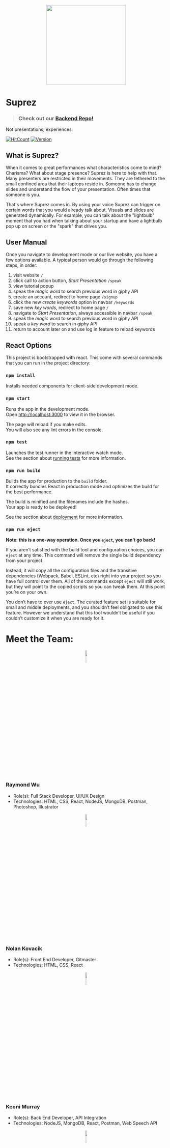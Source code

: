 <p align="center">
    <img src="https://i.imgur.com/LBj9G8k.png" width = "250" />
</p>

# Suprez
> ### Check out our [Backend Repo!](https://github.com/noltron000/SPD-1-3_suprez-backend)
Not presentations, experiences.

[![HitCount](http://hits.dwyl.io/Suprez/https://github.com/noltron000/SPD-1-3_suprez-frontend.svg)](http://hits.dwyl.io/Suprez/https://github.com/noltron000/SPD-1-3_suprez-frontend)
[![Version](https://img.shields.io/badge/Version-1.0.0-blue.svg)](https://shields.io/#your-badge)

## What is Suprez?
When it comes to great performances what characteristics come to mind? Charisma? What about stage presence? Suprez is here to help with that. Many presenters are restricted in their movements. They are tethered to the small confined area that their laptops reside in. Someone has to change slides and understand the flow of your presentation. Often times that someone is you. 

That's where Suprez comes in. By using your voice Suprez can trigger on certain words that you would already talk about. Visuals and slides are generated dynamically. For example, you can talk about the "lightbulb" moment that you had when talking about your startup and have a lightbulb pop up on screen or the "spark" that drives you.

## User Manual
Once you navigate to development mode or our live website, you have a few options available. A typical person would go through the following steps, in order:
1. visit website `/`
1. click call to action button, *Start Presentation* `/speak`
1. view tutorial popup
1. speak the *magic word* to search previous word in giphy API
1. create an account, redirect to home page `/signup`
1. click the new *create keywords* option in navbar `/keywords`
1. save new *key words*, redirect to home page `/`
1. navigate to *Start Presentation*, always accessible in navbar `/speak`
1. speak the *magic word* to search previous word in giphy API
1. speak a *key word* to search in giphy API
1. return to account later on and use log in feature to reload keywords

## React Options
This project is bootstrapped with react. This come with several commands that you can run in the project directory:

### `npm install`
Installs needed components for client-side development mode.

### `npm start`
Runs the app in the development mode.<br>
Open [http://localhost:3000](http://localhost:3000) to view it in the browser.

The page will reload if you make edits.<br>
You will also see any lint errors in the console.

### `npm test`
Launches the test runner in the interactive watch mode.<br>
See the section about [running tests](https://facebook.github.io/create-react-app/docs/running-tests) for more information.

### `npm run build`
Builds the app for production to the `build` folder.<br>
It correctly bundles React in production mode and optimizes the build for the best performance.

The build is minified and the filenames include the hashes.<br>
Your app is ready to be deployed!

See the section about [deployment](https://facebook.github.io/create-react-app/docs/deployment) for more information.

### `npm run eject`
**Note: this is a one-way operation. Once you `eject`, you can’t go back!**

If you aren’t satisfied with the build tool and configuration choices, you can `eject` at any time. This command will remove the single build dependency from your project.

Instead, it will copy all the configuration files and the transitive dependencies (Webpack, Babel, ESLint, etc) right into your project so you have full control over them. All of the commands except `eject` will still work, but they will point to the copied scripts so you can tweak them. At this point you’re on your own.

You don’t have to ever use `eject`. The curated feature set is suitable for small and middle deployments, and you shouldn’t feel obligated to use this feature. However we understand that this tool wouldn’t be useful if you couldn’t customize it when you are ready for it.

# Meet the Team:
<p align="center">
    <img src="https://i.imgur.com/tLDhiES.jpg" width = 10% style="border-radius:50%" />
</p>

### Raymond Wu
  - Role(s): Full Stack Developer, UI/UX Design
  - Technologies: HTML, CSS, React, NodeJS, MongoDB, Postman, Photoshop, Illustrator

<p align="center">
    <img src="https://i.imgur.com/amM5Snh.jpg" width = 10% style="border-radius:50%" />
</p>

### Nolan Kovacik
  - Role(s): Front End Developer, Gitmaster
  - Technologies: HTML, CSS, React

<p align="center">
    <img src="https://i.imgur.com/M0GZNxu.jpg" width = 10% style="border-radius:50%" />
</p>

### Keoni Murray
  - Role(s): Back End Developer, API Integration
  - Technologies: NodeJS, MongoDB, React, Postman, Web Speech API

<p align="center">
    <img src="https://i.imgur.com/lexUEaK.jpg" width = 10% style="border-radius:50%" />
</p>

### KJ Wilson
  - Role(s): Back End Developer, Ideator
  - Technologies: NodeJS, Express, MongoDB

### Todos

 - Write MORE Tests
 - Object detection around speaker

License
----

MIT


**Free Software, Hell Yeah!**
